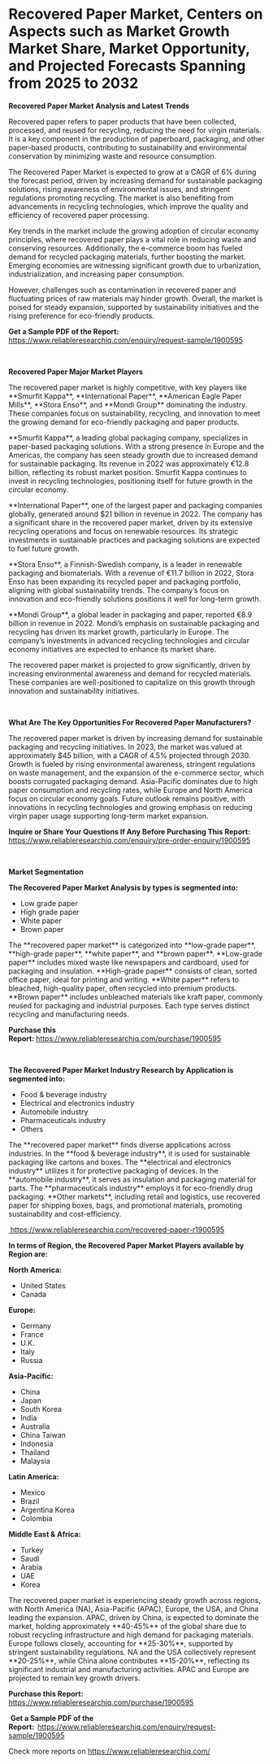 <p><h1>Recovered Paper Market, Centers on Aspects such as Market Growth Market Share, Market Opportunity, and Projected Forecasts Spanning from 2025 to 2032</h1></p><p><strong>Recovered Paper Market Analysis and Latest Trends</strong></p>
<p><p>Recovered paper refers to paper products that have been collected, processed, and reused for recycling, reducing the need for virgin materials. It is a key component in the production of paperboard, packaging, and other paper-based products, contributing to sustainability and environmental conservation by minimizing waste and resource consumption.</p><p>The Recovered Paper Market is expected to grow at a CAGR of 6% during the forecast period, driven by increasing demand for sustainable packaging solutions, rising awareness of environmental issues, and stringent regulations promoting recycling. The market is also benefiting from advancements in recycling technologies, which improve the quality and efficiency of recovered paper processing.</p><p>Key trends in the market include the growing adoption of circular economy principles, where recovered paper plays a vital role in reducing waste and conserving resources. Additionally, the e-commerce boom has fueled demand for recycled packaging materials, further boosting the market. Emerging economies are witnessing significant growth due to urbanization, industrialization, and increasing paper consumption.</p><p>However, challenges such as contamination in recovered paper and fluctuating prices of raw materials may hinder growth. Overall, the market is poised for steady expansion, supported by sustainability initiatives and the rising preference for eco-friendly products.</p></p>
<p><strong>Get a Sample PDF of the Report:&nbsp;</strong> <a href="https://www.reliableresearchiq.com/enquiry/request-sample/1900595?utm_campaign=99&utm_medium=2&utm_source=Github&utm_content=ia&utm_term=25012025&utm_id=recovered-paper">https://www.reliableresearchiq.com/enquiry/request-sample/1900595</a></p>
<p>&nbsp;</p>
<p><strong>Recovered Paper Major Market Players</strong></p>
<p><p>The recovered paper market is highly competitive, with key players like **Smurfit Kappa**, **International Paper**, **American Eagle Paper Mills**, **Stora Enso**, and **Mondi Group** dominating the industry. These companies focus on sustainability, recycling, and innovation to meet the growing demand for eco-friendly packaging and paper products.</p><p>**Smurfit Kappa**, a leading global packaging company, specializes in paper-based packaging solutions. With a strong presence in Europe and the Americas, the company has seen steady growth due to increased demand for sustainable packaging. Its revenue in 2022 was approximately €12.8 billion, reflecting its robust market position. Smurfit Kappa continues to invest in recycling technologies, positioning itself for future growth in the circular economy.</p><p>**International Paper**, one of the largest paper and packaging companies globally, generated around $21 billion in revenue in 2022. The company has a significant share in the recovered paper market, driven by its extensive recycling operations and focus on renewable resources. Its strategic investments in sustainable practices and packaging solutions are expected to fuel future growth.</p><p>**Stora Enso**, a Finnish-Swedish company, is a leader in renewable packaging and biomaterials. With a revenue of €11.7 billion in 2022, Stora Enso has been expanding its recycled paper and packaging portfolio, aligning with global sustainability trends. The company’s focus on innovation and eco-friendly solutions positions it well for long-term growth.</p><p>**Mondi Group**, a global leader in packaging and paper, reported €8.9 billion in revenue in 2022. Mondi’s emphasis on sustainable packaging and recycling has driven its market growth, particularly in Europe. The company’s investments in advanced recycling technologies and circular economy initiatives are expected to enhance its market share.</p><p>The recovered paper market is projected to grow significantly, driven by increasing environmental awareness and demand for recycled materials. These companies are well-positioned to capitalize on this growth through innovation and sustainability initiatives.</p></p>
<p>&nbsp;</p>
<p><strong>What Are The Key Opportunities For Recovered Paper Manufacturers?</strong></p>
<p><p>The recovered paper market is driven by increasing demand for sustainable packaging and recycling initiatives. In 2023, the market was valued at approximately $45 billion, with a CAGR of 4.5% projected through 2030. Growth is fueled by rising environmental awareness, stringent regulations on waste management, and the expansion of the e-commerce sector, which boosts corrugated packaging demand. Asia-Pacific dominates due to high paper consumption and recycling rates, while Europe and North America focus on circular economy goals. Future outlook remains positive, with innovations in recycling technologies and growing emphasis on reducing virgin paper usage supporting long-term market expansion.</p></p>
<p><strong>Inquire or Share Your Questions If Any Before Purchasing This Report:</strong> <a href="https://www.reliableresearchiq.com/enquiry/pre-order-enquiry/1900595?utm_campaign=99&utm_medium=2&utm_source=Github&utm_content=ia&utm_term=25012025&utm_id=recovered-paper">https://www.reliableresearchiq.com/enquiry/pre-order-enquiry/1900595</a></p>
<p>&nbsp;</p>
<p><strong>Market Segmentation</strong></p>
<p><strong>The Recovered Paper Market Analysis by types is segmented into:</strong></p>
<p><ul><li>Low grade paper</li><li>High grade paper</li><li>White paper</li><li>Brown paper</li></ul></p>
<p><p>The **recovered paper market** is categorized into **low-grade paper**, **high-grade paper**, **white paper**, and **brown paper**. **Low-grade paper** includes mixed waste like newspapers and cardboard, used for packaging and insulation. **High-grade paper** consists of clean, sorted office paper, ideal for printing and writing. **White paper** refers to bleached, high-quality paper, often recycled into premium products. **Brown paper** includes unbleached materials like kraft paper, commonly reused for packaging and industrial purposes. Each type serves distinct recycling and manufacturing needs.</p></p>
<p><strong>Purchase this Report:&nbsp;</strong><a href="https://www.reliableresearchiq.com/purchase/1900595?utm_campaign=99&utm_medium=2&utm_source=Github&utm_content=ia&utm_term=25012025&utm_id=recovered-paper">https://www.reliableresearchiq.com/purchase/1900595</a></p>
<p>&nbsp;</p>
<p><strong>The Recovered Paper Market Industry Research by Application is segmented into:</strong></p>
<p><ul><li>Food & beverage industry</li><li>Electrical and electronics industry</li><li>Automobile industry</li><li>Pharmaceuticals industry</li><li>Others</li></ul></p>
<p><p>The **recovered paper market** finds diverse applications across industries. In the **food & beverage industry**, it is used for sustainable packaging like cartons and boxes. The **electrical and electronics industry** utilizes it for protective packaging of devices. In the **automobile industry**, it serves as insulation and packaging material for parts. The **pharmaceuticals industry** employs it for eco-friendly drug packaging. **Other markets**, including retail and logistics, use recovered paper for shipping boxes, bags, and promotional materials, promoting sustainability and cost-efficiency.</p></p>
<p><a href="https://www.reliableresearchiq.com/recovered-paper-r1900595?utm_campaign=99&utm_medium=2&utm_source=Github&utm_content=ia&utm_term=25012025&utm_id=recovered-paper">&nbsp;https://www.reliableresearchiq.com/recovered-paper-r1900595</a></p>
<p><strong>In terms of Region, the Recovered Paper Market Players available by Region are:</strong></p>
<p>
    <p> <strong> North America: </strong>
        <ul>
            <li>United States</li>
            <li>Canada</li>
        </ul>
        </p> 
    <p> <strong> Europe: </strong>
        <ul>
            <li>Germany</li>
            <li>France</li>
            <li>U.K.</li>
            <li>Italy</li>
            <li>Russia</li>
        </ul>
        </p> 
    <p> <strong> Asia-Pacific: </strong>
        <ul>
            <li>China</li>
            <li>Japan</li>
            <li>South Korea</li>
            <li>India</li>
            <li>Australia</li>
            <li>China Taiwan</li>
            <li>Indonesia</li>
            <li>Thailand</li>
            <li>Malaysia</li>
        </ul>
        </p> 
    <p> <strong> Latin America: </strong>
        <ul>
            <li>Mexico</li>
            <li>Brazil</li>
            <li>Argentina Korea</li>
            <li>Colombia</li>
        </ul>
        </p> 
    <p> <strong> Middle East & Africa: </strong>
        <ul>
            <li>Turkey</li>
            <li>Saudi</li>
            <li>Arabia</li>
            <li>UAE</li>
            <li>Korea</li>
        </ul>
    </p>
    </p>
<p><p>The recovered paper market is experiencing steady growth across regions, with North America (NA), Asia-Pacific (APAC), Europe, the USA, and China leading the expansion. APAC, driven by China, is expected to dominate the market, holding approximately **40-45%** of the global share due to robust recycling infrastructure and high demand for packaging materials. Europe follows closely, accounting for **25-30%**, supported by stringent sustainability regulations. NA and the USA collectively represent **20-25%**, while China alone contributes **15-20%**, reflecting its significant industrial and manufacturing activities. APAC and Europe are projected to remain key growth drivers.</p></p>
<p><strong>Purchase this Report: </strong><a href="https://www.reliableresearchiq.com/purchase/1900595?utm_campaign=99&utm_medium=2&utm_source=Github&utm_content=ia&utm_term=25012025&utm_id=recovered-paper">https://www.reliableresearchiq.com/purchase/1900595</a></p>
<p>&nbsp;<strong>Get a Sample PDF of the Report:&nbsp;&nbsp;</strong><a href="https://www.reliableresearchiq.com/enquiry/request-sample/1900595?utm_campaign=99&utm_medium=2&utm_source=Github&utm_content=ia&utm_term=25012025&utm_id=recovered-paper">https://www.reliableresearchiq.com/enquiry/request-sample/1900595</a></p>
<p><strong></strong></p>
<p>Check more reports on <a href="https://www.reliableresearchiq.com/?utm_campaign=99&utm_medium=2&utm_source=Github&utm_content=ia&utm_term=25012025&utm_id=recovered-paper">https://www.reliableresearchiq.com/</a></p>